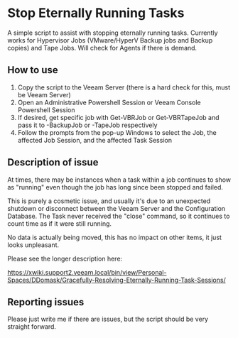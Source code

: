 # Stop Eternally Running Tasks

A simple script to assist with stopping eternally running tasks. Currently works for Hypervisor Jobs (VMware/HyperV Backup jobs and Backup copies) and Tape Jobs. Will check for Agents if there is demand.

## How to use

1. Copy the script to the Veeam Server (there is a hard check for this, must be Veeam Server)
2. Open an Administrative Powershell Session or Veeam Console Powershell Session
3. If desired, get specific job with Get-VBRJob or Get-VBRTapeJob and pass it to -BackupJob or -TapeJob respectively
4. Follow the prompts from the pop-up Windows to select the Job, the affected Job Session, and the affected Task Session

## Description of issue

At times, there may be instances when a task within a job continues to show as "running" even though the job has long since been stopped and failed.

This is purely a cosmetic issue, and usually it's due to an unexpected shutdown or disconnect between the Veeam Server and the Configuration Database. The Task never received the "close" command, so it continues to count time as if it were still running. 

No data is actually being moved, this has no impact on other items, it just looks unpleasant.

Please see the longer description here:

https://xwiki.support2.veeam.local/bin/view/Personal-Spaces/DDomask/Gracefully-Resolving-Eternally-Running-Task-Sessions/

## Reporting issues

Please just write me if there are issues, but the script should be very straight forward.

